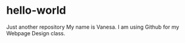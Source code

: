 # hello-world
Just another repository 
My name is Vanesa. I am using Github for my Webpage Design class. 
